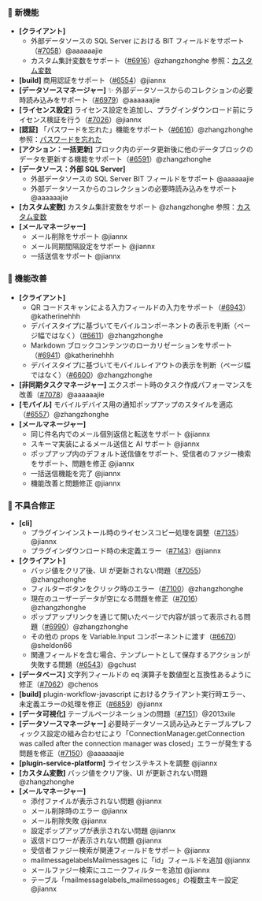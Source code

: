 ### 🎉 新機能

* **[クライアント]**
  * 外部データソースの SQL Server における BIT フィールドをサポート（[#7058](https://github.com/nocobase/nocobase/pull/7058)）@aaaaaajie
  * カスタム集計変数をサポート（[#6916](https://github.com/nocobase/nocobase/pull/6916)）@zhangzhonghe
    参照：[カスタム変数](https://docs-cn.nocobase.com/handbook/custom-variables)
* **[build]** 商用認証をサポート（[#6554](https://github.com/nocobase/nocobase/pull/6554)）@jiannx
* **[データソースマネージャー]** ✨ 外部データソースからのコレクションの必要時読み込みをサポート（[#6979](https://github.com/nocobase/nocobase/pull/6979)）@aaaaaajie
* **[ライセンス設定]** ライセンス設定を追加し、プラグインダウンロード前にライセンス検証を行う（[#7026](https://github.com/nocobase/nocobase/pull/7026)）@jiannx
* **[認証]** 「パスワードを忘れた」機能をサポート（[#6616](https://github.com/nocobase/nocobase/pull/6616)）@zhangzhonghe
  参照：[パスワードを忘れた](https://docs.nocobase.com/handbook/auth/user#forgot-password)
* **[アクション：一括更新]** ブロック内のデータ更新後に他のデータブロックのデータを更新する機能をサポート（[#6591](https://github.com/nocobase/nocobase/pull/6591)）@zhangzhonghe
* **[データソース：外部 SQL Server]**
  * 外部データソースの SQL Server BIT フィールドをサポート @aaaaaajie
  * 外部データソースからのコレクションの必要時読み込みをサポート @aaaaaajie
* **[カスタム変数]** カスタム集計変数をサポート @zhangzhonghe
  参照：[カスタム変数](https://docs-cn.nocobase.com/handbook/custom-variables)
* **[メールマネージャー]**
  * メール削除をサポート @jiannx
  * メール同期間隔設定をサポート @jiannx
  * 一括送信をサポート @jiannx

### 🚀 機能改善

* **[クライアント]**
  * QR コードスキャンによる入力フィールドの入力をサポート（[#6943](https://github.com/nocobase/nocobase/pull/6943)）@katherinehhh
  * デバイスタイプに基づいてモバイルコンポーネントの表示を判断（ページ幅ではなく）（[#6611](https://github.com/nocobase/nocobase/pull/6611)）@zhangzhonghe
  * Markdown ブロックコンテンツのローカリゼーションをサポート（[#6941](https://github.com/nocobase/nocobase/pull/6941)）@katherinehhh
  * デバイスタイプに基づいてモバイルレイアウトの表示を判断（ページ幅ではなく）（[#6600](https://github.com/nocobase/nocobase/pull/6600)）@zhangzhonghe
* **[非同期タスクマネージャー]** エクスポート時のタスク作成パフォーマンスを改善（[#7078](https://github.com/nocobase/nocobase/pull/7078)）@aaaaaajie
* **[モバイル]** モバイルデバイス用の通知ポップアップのスタイルを適応（[#6557](https://github.com/nocobase/nocobase/pull/6557)）@zhangzhonghe
* **[メールマネージャー]**
  * 同じ件名内でのメール個別返信と転送をサポート @jiannx
  * スキーマ実装によるメール送信と AI サポート @jiannx
  * ポップアップ内のデフォルト送信値をサポート、受信者のファジー検索をサポート、問題を修正 @jiannx
  * 一括送信機能を完了 @jiannx
  * 機能改善と問題修正 @jiannx

### 🐛 不具合修正

* **[cli]**
  * プラグインインストール時のライセンスコピー処理を調整（[#7135](https://github.com/nocobase/nocobase/pull/7135)）@jiannx
  * プラグインダウンロード時の未定義エラー（[#7143](https://github.com/nocobase/nocobase/pull/7143)）@jiannx
* **[クライアント]**
  * バッジ値をクリア後、UI が更新されない問題（[#7055](https://github.com/nocobase/nocobase/pull/7055)）@zhangzhonghe
  * フィルターボタンをクリック時のエラー（[#7100](https://github.com/nocobase/nocobase/pull/7100)）@zhangzhonghe
  * 現在のユーザーデータが空になる問題を修正（[#7016](https://github.com/nocobase/nocobase/pull/7016)）@zhangzhonghe
  * ポップアップリンクを通じて開いたページで内容が誤って表示される問題（[#6990](https://github.com/nocobase/nocobase/pull/6990)）@zhangzhonghe
  * その他の props を Variable.Input コンポーネントに渡す（[#6670](https://github.com/nocobase/nocobase/pull/6670)）@sheldon66
  * 関連フィールドを含む場合、テンプレートとして保存するアクションが失敗する問題（[#6543](https://github.com/nocobase/nocobase/pull/6543)）@gchust
* **[データベース]** 文字列フィールドの eq 演算子を数値型と互換性あるように修正（[#7062](https://github.com/nocobase/nocobase/pull/7062)）@chenos
* **[build]** plugin-workflow-javascript におけるクライアント実行時エラー、未定義エラーの処理を修正（[#6859](https://github.com/nocobase/nocobase/pull/6859)）@jiannx
* **[データ可視化]** テーブルページネーションの問題（[#7151](https://github.com/nocobase/nocobase/pull/7151)）@2013xile
* **[データソースマネージャー]** 必要時データソース読み込みとテーブルプレフィックス設定の組み合わせにより「ConnectionManager.getConnection was called after the connection manager was closed」エラーが発生する問題を修正（[#7150](https://github.com/nocobase/nocobase/pull/7150)）@aaaaaajie
* **[plugin-service-platform]** ライセンステキストを調整 @jiannx
* **[カスタム変数]** バッジ値をクリア後、UI が更新されない問題 @zhangzhonghe
* **[メールマネージャー]**
  * 添付ファイルが表示されない問題 @jiannx
  * メール削除時のエラー @jiannx
  * メール削除失敗 @jiannx
  * 設定ポップアップが表示されない問題 @jiannx
  * 返信ドロワーが表示されない問題 @jiannx
  * 受信者ファジー検索が関連フィールドをサポート @jiannx
  * mailmessagelabelsMailmessages に「id」フィールドを追加 @jiannx
  * メールファジー検索にユニークフィルターを追加 @jiannx
  * テーブル「mailmessagelabels\_mailmessages」の複数主キー設定 @jiannx
